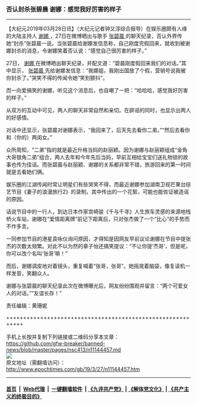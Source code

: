 ### 否认封杀张碧晨 谢娜：感觉我好厉害的样子
------------------------

<p>
 【大纪元2019年03月28日讯】（大纪元记者钟又淳综合报导）在娱乐圈颇有人缘的大陆主持人
 <a href="http://www.epochtimes.com/gb/tag/%E8%B0%A2%E5%A8%9C.html">
  谢娜
 </a>
 ，27日在微博晒出与歌手
 <a href="http://www.epochtimes.com/gb/tag/%E5%BC%A0%E7%A2%A7%E6%99%A8.html">
  张碧晨
 </a>
 的聊天纪录，否认外界传她“封杀”张碧晨一说。当张碧晨给谢娜发信息称，自己刚度完假回来，就收到被谢娜封杀的消息，令谢娜笑着否认说：“感觉自己很厉害的样子。”
</p>
<p>
 27日，
 <a href="http://www.epochtimes.com/gb/tag/%E8%B0%A2%E5%A8%9C.html">
  谢娜
 </a>
 在微博晒出聊天纪录，并配文道：“碧晨刚度假回来我们的对话。”其中显示，
 <a href="http://www.epochtimes.com/gb/tag/%E5%BC%A0%E7%A2%A7%E6%99%A8.html">
  张碧晨
 </a>
 先给谢娜发信息：“我娜姐，我刚出国放了个假，营销号说我被你封杀了。”哭笑不得的传闻令她“笑到颤抖”。
</p>
<p>
 而一向爱搞笑的谢娜，听见这个消息后，也自嘲了一把：“哈哈哈，感觉我好厉害的样子。”
</p>
<p>
 从双方的互动中可见，两人的聊天非常自然和亲切。在辟谣的同时，也显示出两人的好感情。
</p>
<p>
 对话中还显示，张碧晨对谢娜表示，“我回来了，后天先去看你二弟。”“然后去看你和（你的）两闺女。”
</p>
<p>
 众所周知，“二弟”指的就是最近升格当妈的赵丽颖。因为谢娜与赵丽颖组成“金角大哥银角二弟”组合，两人去年和今年先后当妈，早前互相给宝宝们送礼物锁的故事也传为佳话。而张碧晨与赵丽颖、谢娜的关系都非常不错，旅游回来的第一时间就是去看她们俩。
</p>
<p>
 娱乐圈的江湖传闻时常让明星们有些哭笑不得，而最近谢娜参加湖南卫视芒果台综艺节目《妻子的浪漫旅行2》的录制，其中传出的一个花絮，可能也能佐证被造谣的原因。
</p>
<p>
 话说节目中的一行人，到达日本作家宫崎骏《千与千寻》人生旅车灵感的来源地栈桥火车站，谢娜在“爱情距离牌”前记下距离后，只对张杰做了一个“比心”的手势而不作多言。
</p>
<p>
 一同参加节目的港星袁咏仪询问原因，才得知是因网友早前议论谢娜在节目中提张杰的次数太频繁。对此不以为然的章子怡还搞笑提议：“不让你提‘杰哥’，但是呢，你可以改个名叫‘张哥’嘛！”
</p>
<p>
 而后，谢娜调皮地对着镜头，重复喊着“张哥，张哥”。她摇晃着脑袋，像复读机一样发音，笑翻众人。
</p>
<p>
 谢娜与张碧晨的聊天纪录此次在微博曝光后，网友纷纷围观并留言：“两个可爱女人的对话。”“友谊长存！”
</p>
<p>
 责任编辑：黄珊妮
</p>

+++++++++++++++++++++++++++++++++++++++++++++++++++++++++++<br/><br/>
手机上长按并复制下列链接或二维码分享本文章：<br/>
https://github.com/gfw-breaker/banned-news/blob/master/pages/nsc413/n11144457.md <br/>
<a href='https://github.com/gfw-breaker/banned-news/blob/master/pages/nsc413/n11144457.md'><img src='https://github.com/gfw-breaker/banned-news/blob/master/pages/nsc413/n11144457.md.png'/></a> <br/>
原文地址（需翻墙访问）：http://www.epochtimes.com/gb/19/3/27/n11144457.htm


------------------------
#### [首页](https://github.com/gfw-breaker/banned-news/blob/master/README.md) &nbsp;|&nbsp; [Web代理](https://github.com/labour-camp/helloworld) &nbsp;|&nbsp; [一键翻墙软件](https://github.com/gfw-breaker/nogfw/blob/master/README.md) &nbsp;| [《九评共产党》](https://github.com/gfw-breaker/9ping.md/blob/master/README.md#九评之一评共产党是什么) | [《解体党文化》](https://github.com/gfw-breaker/jtdwh.md/blob/master/README.md) | [《共产主义的终极目的》](https://github.com/gfw-breaker/gczydzjmd.md/blob/master/README.md)

